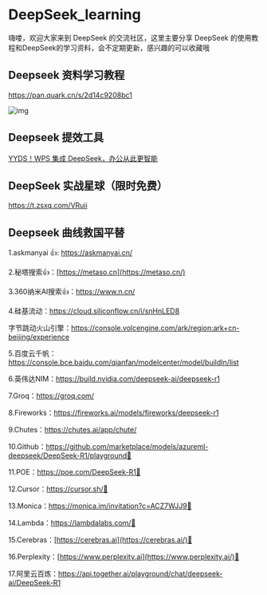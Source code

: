 # DeepSeek_learning

嗨喽，欢迎大家来到 DeepSeek 的交流社区，这里主要分享 DeepSeek 的使用教程和DeepSeek的学习资料，会不定期更新，感兴趣的可以收藏哦

## Deepseek 资料学习教程

https://pan.quark.cn/s/2d14c9208bc1

![img](https://ndfetdb13m.feishu.cn/space/api/box/stream/download/asynccode/?code=M2Q5YzM2YTBmMTIwMjA3M2NhOGYxMGI2YWIzZDc5OTdfVFhxWUxWUkJvN1FqdHhNN29ORzkzRUQ0cHVNVjN5Q3BfVG9rZW46RDY1WWIzWkdvb0tmR3h4NFdRZGNtMHpYbmFoXzE3MzkxNjM0MTg6MTczOTE2NzAxOF9WNA)

## Deepseek 提效工具

[YYDS！WPS 集成 DeepSeek，办公从此更智能](https://mp.weixin.qq.com/s/bwCzfFWtRTjtea5K7-HQmA)

## DeepSeek 实战星球（限时免费）

https://t.zsxq.com/VRuii



## Deepseek 曲线救国平替

1.askmanyai 👍: https://askmanyai.cn/

2.秘塔搜索👍：[https://metaso.cn](https://metaso.cn/)  

3.360纳米AI搜索👍：https://www.n.cn/  

4.硅基流动：https://cloud.siliconflow.cn/i/snHnLED8  

字节跳动火山引擎：https://console.volcengine.com/ark/region:ark+cn-beijing/experience  

5.百度云千帆：https://console.bce.baidu.com/qianfan/modelcenter/model/buildIn/list  

6.英伟达NIM：https://build.nvidia.com/deepseek-ai/deepseek-r1  

7.Groq：https://groq.com/  

8.Fireworks：https://fireworks.ai/models/fireworks/deepseek-r1  

9.Chutes：https://chutes.ai/app/chute/  

10.Github：https://github.com/marketplace/models/azureml-deepseek/DeepSeek-R1/playground🚫  

11.POE：https://poe.com/DeepSeek-R1🚫  

12.Cursor：https://cursor.sh/🚫  

13.Monica：https://monica.im/invitation?c=ACZ7WJJ9🚫  

14.Lambda：https://lambdalabs.com/🚫  

15.Cerebras：[https://cerebras.ai](https://cerebras.ai/)🚫  

16.Perplexity：[https://www.perplexity.ai](https://www.perplexity.ai/)🚫  

17.阿里云百炼：https://api.together.ai/playground/chat/deepseek-ai/DeepSeek-R1 
